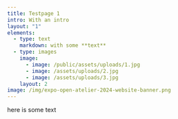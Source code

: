 ```yaml
---
title: Testpage 1
intro: With an intro
layout: "1"
elements:
  - type: text
    markdown: with some **text**
  - type: images
    image:
      - image: /public/assets/uploads/1.jpg
      - image: /assets/uploads/2.jpg
      - image: /assets/uploads/3.jpg
    layout: 2
image: /img/expo-open-atelier-2024-website-banner.png
---
```

here is some text
